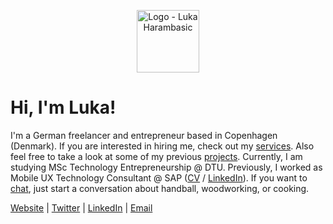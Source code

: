 <p align="center">
  <img src="https://harambasic.de/logo.svg" alt="Logo - Luka Harambasic" width="100" height="100">
</p>

# Hi, I'm Luka!

I'm a German freelancer and entrepreneur based in Copenhagen (Denmark). If you are interested in hiring me, check out my [services](/services). Also feel free to take a look at some of my previous [projects](/projects). Currently, I am studying MSc Technology Entrepreneurship @ DTU. Previously, I worked as Mobile UX Technology Consultant @ SAP ([CV](https://harambasic.de/Luka_Harambasic.pdf) / [LinkedIn](https://www.linkedin.com/in/harambasic/)). If you want to <a href="mailto:business@harambasic.de" rel="me">chat</a>, just start a conversation about handball, woodworking, or cooking.

[Website](https://harambasic.de) | [Twitter](https://twitter.com/luka_harambasic) | [LinkedIn](https://www.linkedin.com/in/harambasic/) | [Email](mailto:business@harambasic.de)
